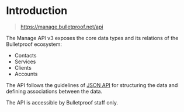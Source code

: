 # Introduction

> https://manage.bulletproof.net/api


The Manage API v3 exposes the core data types and its relations of the Bulletproof ecosystem:

- Contacts
- Services
- Clients
- Accounts

The API follows the guidelines of [JSON API](http://jsonapi.org) for structuring the data and
defining associations between the data.

The API is accessible by Bulletproof staff only.

